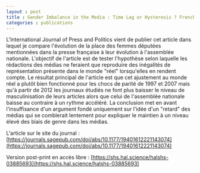 ```yaml
---
layout : post
title : Gender Imbalance in the Media : Time Lag or Hysteresis ? French Newspapers, Gender Parity Shocks, and the Long and Winding Road to the Demasculinization of Political Reporting (1990–2020)
categories : publications
---
```


L'International Journal of Press and Politics vient de publier cet article dans lequel je compare l'évolution de la place des femmes députées mentionnées dans la presse française à leur évolution à l'assemblée nationale. L'objectif de l'article est de tester l'hypothèse selon laquelle les rédactions des médias ne feraient que reproduire des inégalités de représentation présente dans le monde "réel" lorsqu'elles en rendent compte. Le résultat principal de l'article est que cet ajustement au monde réel a plutôt bien fonctionné pour les chocs de parité de 1997 et 2007 mais qu'à partir de 2012 les journaux étudiés ne font plus baisser le niveau de masculinisation de leurs articles alors que celui de l'assemblée nationale baisse au contraire à un rythme accéléré. La conclusion met en avant l'insuffisance d'un argument fondé uniquement sur l'idée d'un "retard" des médias qui se comblerait lentement pour expliquer le maintien à un niveau élevé des biais de genre dans les médias.

L'article sur le site du journal : [https://journals.sagepub.com/doi/abs/10.1177/19401612221143074](https://journals.sagepub.com/doi/abs/10.1177/19401612221143074)

Version post-print en accès libre : [https://shs.hal.science/halshs-03885693](https://shs.hal.science/halshs-03885693)
